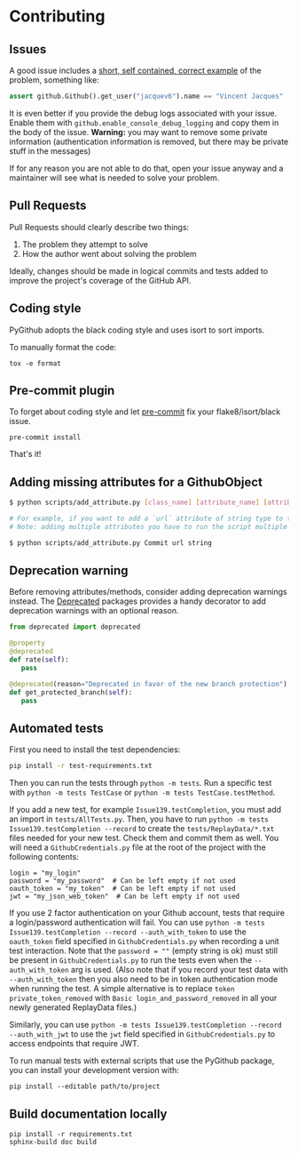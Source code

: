 # Contributing

## Issues

A good issue includes a [short, self contained, correct example](http://sscce.org/) of the problem, something like:

```python
assert github.Github().get_user("jacquev6").name == "Vincent Jacques"
```

It is even better if you provide the debug logs associated with your issue.
Enable them with `github.enable_console_debug_logging` and copy them in the body of the issue.
**Warning:** you may want to remove some private information (authentication information is removed, but there may be private stuff in the messages)

If for any reason you are not able to do that, open your issue anyway and a maintainer will see what is needed to solve your problem.

## Pull Requests

Pull Requests should clearly describe two things:

1. The problem they attempt to solve
2. How the author went about solving the problem

Ideally, changes should be made in logical commits and tests added to improve the project's coverage of the GitHub API.

## Coding style

PyGithub adopts the black coding style and uses isort to sort imports.

To manually format the code:
```
tox -e format
```

## Pre-commit plugin

To forget about coding style and let [pre-commit](https://pre-commit.com/#installation) fix your flake8/isort/black issue.

```
pre-commit install
```

That's it!

## Adding missing attributes for a GithubObject

```bash
$ python scripts/add_attribute.py [class_name] [attribute_name] [attribute_type]

# For example, if you want to add a `url` attribute of string type to the Commit class
# Note: adding multiple attributes you have to run the script multiple times

$ python scripts/add_attribute.py Commit url string
```

## Deprecation warning

Before removing attributes/methods, consider adding deprecation warnings instead. The [Deprecated](https://github.com/tantale/deprecated) packages provides a handy decorator to add deprecation warnings with an optional reason.

```python
from deprecated import deprecated

@property
@deprecated
def rate(self):
   pass

@deprecated(reason="Deprecated in favor of the new branch protection")
def get_protected_branch(self):
   pass
```

## Automated tests

First you need to install the test dependencies:
```bash
pip install -r test-requirements.txt
```

Then you can run the tests through `python -m tests`.
Run a specific test with `python -m tests TestCase` or `python -m tests TestCase.testMethod`.

If you add a new test, for example `Issue139.testCompletion`, you must add an import in `tests/AllTests.py`.
Then, you have to run `python -m tests Issue139.testCompletion --record` to create the `tests/ReplayData/*.txt` files needed for your new test.
Check them and commit them as well.
You will need a `GithubCredentials.py` file at the root of the project with the following contents:

```
login = "my_login"
password = "my_password"  # Can be left empty if not used
oauth_token = "my_token"  # Can be left empty if not used
jwt = "my_json_web_token"  # Can be left empty if not used
```

If you use 2 factor authentication on your Github account, tests that require a login/password authentication will fail.
You can use `python -m tests Issue139.testCompletion --record --auth_with_token` to use the `oauth_token` field specified in `GithubCredentials.py` when recording a unit test interaction. Note that the `password = ""` (empty string is ok) must still be present in `GithubCredentials.py` to run the tests even when the `--auth_with_token` arg is used. (Also note that if you record your test data with `--auth_with_token` then you also need to be in token authentication mode when running the test. A simple alternative is to replace `token private_token_removed` with `Basic login_and_password_removed` in all your newly generated ReplayData files.)

Similarly, you can use `python -m tests Issue139.testCompletion --record --auth_with_jwt` to use the `jwt` field specified in `GithubCredentials.py` to access endpoints that require JWT.

To run manual tests with external scripts that use the PyGithub package, you can install your development version with:

```
pip install --editable path/to/project
```

## Build documentation locally

```
pip install -r requirements.txt
sphinx-build doc build
```
